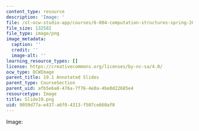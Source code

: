 ```yaml
---
content_type: resource
description: 'Image: '
file: /ol-ocw-studio-app/courses/6-004-computation-structures-spring-2017/9059d77ae437a6f04313f507ce660af0_Slide19.png
file_size: 132582
file_type: image/png
image_metadata:
  caption: ''
  credit: ''
  image-alt: ''
learning_resource_types: []
license: https://creativecommons.org/licenses/by-nc-sa/4.0/
ocw_type: OCWImage
parent_title: 19.1 Annotated Slides
parent_type: CourseSection
parent_uid: afb5e6a8-476a-7f76-4e0a-4be0d22685e4
resourcetype: Image
title: Slide19.png
uid: 9059d77a-e437-a6f0-4313-f507ce660af0
---
```

Image: 